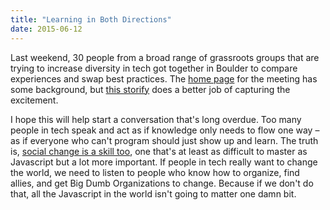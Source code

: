 ```yaml
---
title: "Learning in Both Directions"
date: 2015-06-12
---
```

<p>
  Last weekend,
  30 people from a broad range of grassroots groups
  that are trying to increase diversity in tech
  got together in Boulder
  to compare experiences and swap best practices.
  The <a href="http://t3summit.org/">home page</a> for the meeting has some background,
  but <a href="https://storify.com/gvwilson/teaching-tech-together">this storify</a>
  does a better job of capturing the excitement.
</p>
<p>
  I hope this will help start a conversation that's long overdue.
  Too many people in tech speak and act as if knowledge only needs to flow one way –
  as if everyone who can't program should just show up and learn.
  The truth is,
  <a href="http://www.amazon.com/Rules-Radicals-Practical-Primer-Realistic/dp/0679721134/">social change is a skill too</a>,
  one that's at least as difficult to master as Javascript
  but a lot more important.
  If people in tech really want to change the world,
  we need to listen to people who know how to organize,
  find allies,
  and get Big Dumb Organizations to change.
  Because if we don't do that,
  all the Javascript in the world isn't going to matter one damn bit.
</p>
